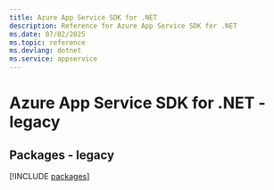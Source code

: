```yaml
---
title: Azure App Service SDK for .NET
description: Reference for Azure App Service SDK for .NET
ms.date: 07/02/2025
ms.topic: reference
ms.devlang: dotnet
ms.service: appservice
---
```

# Azure App Service SDK for .NET - legacy
## Packages - legacy
[!INCLUDE [packages](app-service-index.md)]